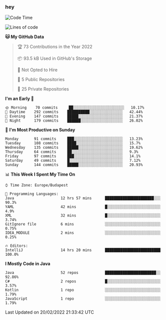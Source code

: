 ### hey

<!--START_SECTION:waka-->
![Code Time](http://img.shields.io/badge/Code%20Time-560%20hrs%2042%20mins-blue)

![Lines of code](https://img.shields.io/badge/From%20Hello%20World%20I%27ve%20Written-443%20Thousand%20lines%20of%20code-blue)

**🐱 My GitHub Data** 

> 🏆 73 Contributions in the Year 2022
 > 
> 📦 93.5 kB Used in GitHub's Storage 
 > 
> 🚫 Not Opted to Hire
 > 
> 📜 5 Public Repositories 
 > 
> 🔑 25 Private Repositories  
 > 
**I'm an Early 🐤** 

```text
🌞 Morning    70 commits     ██░░░░░░░░░░░░░░░░░░░░░░░   10.17% 
🌆 Daytime    292 commits    ██████████░░░░░░░░░░░░░░░   42.44% 
🌃 Evening    147 commits    █████░░░░░░░░░░░░░░░░░░░░   21.37% 
🌙 Night      179 commits    ██████░░░░░░░░░░░░░░░░░░░   26.02%

```
📅 **I'm Most Productive on Sunday** 

```text
Monday       91 commits     ███░░░░░░░░░░░░░░░░░░░░░░   13.23% 
Tuesday      108 commits    ████░░░░░░░░░░░░░░░░░░░░░   15.7% 
Wednesday    135 commits    █████░░░░░░░░░░░░░░░░░░░░   19.62% 
Thursday     64 commits     ██░░░░░░░░░░░░░░░░░░░░░░░   9.3% 
Friday       97 commits     ███░░░░░░░░░░░░░░░░░░░░░░   14.1% 
Saturday     49 commits     █░░░░░░░░░░░░░░░░░░░░░░░░   7.12% 
Sunday       144 commits    █████░░░░░░░░░░░░░░░░░░░░   20.93%

```


📊 **This Week I Spent My Time On** 

```text
⌚︎ Time Zone: Europe/Budapest

💬 Programming Languages: 
Java                     12 hrs 57 mins      ██████████████████████░░░   90.3% 
YAML                     42 mins             █░░░░░░░░░░░░░░░░░░░░░░░░   4.9% 
XML                      32 mins             █░░░░░░░░░░░░░░░░░░░░░░░░   3.74% 
GitIgnore file           6 mins              ░░░░░░░░░░░░░░░░░░░░░░░░░   0.75% 
IDEA_MODULE              2 mins              ░░░░░░░░░░░░░░░░░░░░░░░░░   0.25%

🔥 Editors: 
IntelliJ                 14 hrs 20 mins      █████████████████████████   100.0%

```

**I Mostly Code in Java** 

```text
Java                     52 repos            ███████████████████████░░   92.86% 
C#                       2 repos             █░░░░░░░░░░░░░░░░░░░░░░░░   3.57% 
Kotlin                   1 repo              ░░░░░░░░░░░░░░░░░░░░░░░░░   1.79% 
JavaScript               1 repo              ░░░░░░░░░░░░░░░░░░░░░░░░░   1.79%

```



 Last Updated on 20/02/2022 21:33:42 UTC
<!--END_SECTION:waka-->

